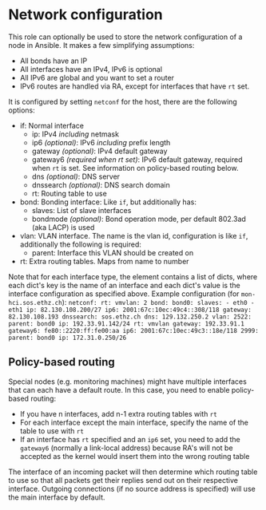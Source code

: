 # Network configuration

This role can optionally be used to store the network configuration of a node in Ansible.
It makes a few simplifying assumptions:
* All bonds have an IP
* All interfaces have an IPv4, IPv6 is optional
* All IPv6 are global and you want to set a router
* IPv6 routes are handled via RA, except for interfaces that have `rt` set.

It is configured by setting `netconf` for the host, there are the following options:
* if: Normal interface
  * ip: IPv4 *including* netmask
  * ip6 *(optional)*: IPv6 *including* prefix length
  * gateway *(optional)*: IPv4 default gateway
  * gateway6 *(required when rt set)*: IPv6 default gateway, required when `rt` is set. See information on policy-based routing below.
  * dns *(optional)*: DNS server
  * dnssearch *(optional)*: DNS search domain
  * rt: Routing table to use
* bond: Bonding interface: Like `if`, but additionally has:
  * slaves: List of slave interfaces
  * bondmode *(optional)*: Bond operation mode, per default 802.3ad (aka LACP) is used
* vlan: VLAN interface. The name is the vlan id, configuration is like `if`, additionally the following is required:
  * parent: Interface this VLAN should be created on
* rt: Extra routing tables. Maps from name to number

Note that for each interface type, the element contains a list of dicts, where each dict's key is the name of an interface and each dict's value is the interface configuration as specified above.
Example configuration (for `mon-hci.sos.ethz.ch`):
`
netconf:
  rt:
    vmvlan: 2
  bond:
    bond0:
      slaves:
        - eth0
        - eth1
      ip: 82.130.108.200/27
      ip6: 2001:67c:10ec:49c4::308/118
      gateway: 82.130.108.193
      dnssearch: sos.ethz.ch
      dns: 129.132.250.2
  vlan:
    2522:
      parent: bond0
      ip: 192.33.91.142/24
      rt: vmvlan
      gateway: 192.33.91.1
      gateway6: fe80::2220:ff:fe00:aa
      ip6: 2001:67c:10ec:49c3::18e/118
    2999:
      parent: bond0
      ip: 172.31.0.250/26
`

## Policy-based routing
Special nodes (e.g. monitoring machines) might have multiple interfaces that can each have a default route. In this case, you need to enable policy-based routing:
* If you have n interfaces, add n-1 extra routing tables with `rt`
* For each interface except the main interface, specify the name of the table to use with `rt`
* If an interface has `rt` specified and an `ip6` set, you need to add the `gateway6` (normally a link-local address) because RA's will not be accepted as the kernel would insert them into the wrong routing table

The interface of an incoming packet will then determine which routing table to use so that all packets get their replies send out on their respective interface. Outgoing connections (if no source address is specified) will use the main interface by default.
